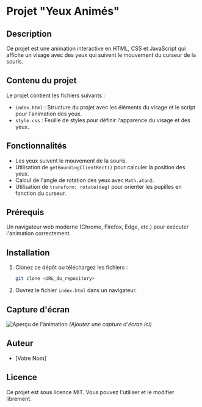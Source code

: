 # Projet "Yeux Animés"

## Description
Ce projet est une animation interactive en HTML, CSS et JavaScript qui affiche un visage avec des yeux qui suivent le mouvement du curseur de la souris.

## Contenu du projet
Le projet contient les fichiers suivants :
- `index.html` : Structure du projet avec les éléments du visage et le script pour l'animation des yeux.
- `style.css` : Feuille de styles pour définir l'apparence du visage et des yeux.

## Fonctionnalités
- Les yeux suivent le mouvement de la souris.
- Utilisation de `getBoundingClientRect()` pour calculer la position des yeux.
- Calcul de l'angle de rotation des yeux avec `Math.atan2`.
- Utilisation de `transform: rotate(deg)` pour orienter les pupilles en fonction du curseur.

## Prérequis
Un navigateur web moderne (Chrome, Firefox, Edge, etc.) pour exécuter l'animation correctement.

## Installation
1. Clonez ce dépôt ou téléchargez les fichiers :
   ```bash
   git clone <URL_du_repository>
   ```
2. Ouvrez le fichier `index.html` dans un navigateur.

## Capture d'écran
![Aperçu de l'animation](screenshot.png) *(Ajoutez une capture d'écran ici)*

## Auteur
- [Votre Nom]

## Licence
Ce projet est sous licence MIT. Vous pouvez l'utiliser et le modifier librement.

